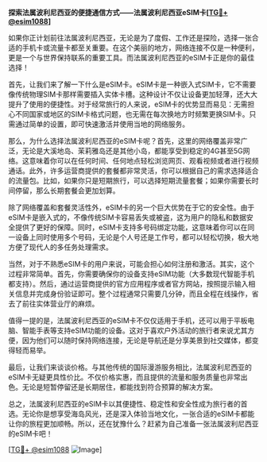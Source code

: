 **探索法属波利尼西亚的便捷通信方式——法属波利尼西亚eSIM卡[[TG💪+ @esim1088](https://t.me/s/esim1088)]**

如果你正计划前往法属波利尼西亚，无论是为了度假、工作还是探险，选择一张合适的手机卡或流量卡都至关重要。在这个美丽的地方，网络连接不仅是一种便利，更是一个与世界保持联系的重要工具。而法属波利尼西亚的eSIM卡正是你的最佳选择！

首先，让我们来了解一下什么是eSIM卡。eSIM卡是一种嵌入式SIM卡，它不需要像传统物理SIM卡那样需要插入实体卡槽。这种设计不仅让设备更加轻薄，还大大提升了使用的便捷性。对于经常旅行的人来说，eSIM卡的优势显而易见：无需担心不同国家或地区的SIM卡格式问题，也无需在每次换地方时频繁更换SIM卡。只需通过简单的设置，即可快速激活并使用当地的网络服务。

那么，为什么选择法属波利尼西亚的eSIM卡呢？首先，这里的网络覆盖非常广泛，无论是大溪地岛、茉莉雅岛还是其他小岛，都能享受到稳定的4G甚至5G网络。这意味着你可以在任何时间、任何地点轻松浏览网页、观看视频或者进行视频通话。此外，许多运营商提供的套餐都非常灵活，你可以根据自己的需求选择适合的流量包。比如，如果你只是短期旅行，可以选择短期流量套餐；如果你需要长时间停留，那么长期套餐会更加划算。

除了网络覆盖和套餐灵活性外，eSIM卡的另一个巨大优势在于它的安全性。由于eSIM卡是嵌入式的，不像传统SIM卡容易丢失或被盗，这为用户的隐私和数据安全提供了更好的保障。同时，eSIM卡支持多号码绑定功能，这意味着你可以在同一设备上同时使用多个号码，无论是个人号还是工作号，都可以轻松切换，极大地方便了现代人的多任务处理需求。

当然，对于不熟悉eSIM卡的用户来说，可能会担心如何注册和激活。其实，这个过程非常简单。首先，你需要确保你的设备支持eSIM功能（大多数现代智能手机都支持）。然后，通过运营商提供的官方应用程序或者官方网站，按照提示输入相关信息并完成身份验证即可。整个过程通常只需要几分钟，而且全程在线操作，省去了前往实体营业厅的麻烦。

值得一提的是，法属波利尼西亚的eSIM卡不仅仅适用于手机，还可以用于平板电脑、智能手表等支持eSIM功能的设备。这对于喜欢户外活动的旅行者来说尤其方便，因为他们可以随时保持网络连接，无论是导航还是分享美景到社交媒体，都变得轻而易举。

最后，让我们来谈谈价格。与其他传统的国际漫游服务相比，法属波利尼西亚的eSIM卡无疑更具性价比。不仅价格实惠，而且提供的流量和服务质量也非常出色。无论是短暂停留还是长期居住，都能找到符合预算的解决方案。

总之，法属波利尼西亚的eSIM卡以其便捷性、稳定性和安全性成为旅行者的首选。无论你是想享受海岛风光，还是深入体验当地文化，一张合适的eSIM卡都能让你的旅程更加顺畅。所以，还在犹豫什么？赶紧为自己准备一张法属波利尼西亚的eSIM卡吧！

[[TG💪+ @esim1088](https://t.me/s/esim1088) ![Image](https://i.postimg.cc/4NQfJmqS/Snipaste-2025-05-13-00-14-12.png)]